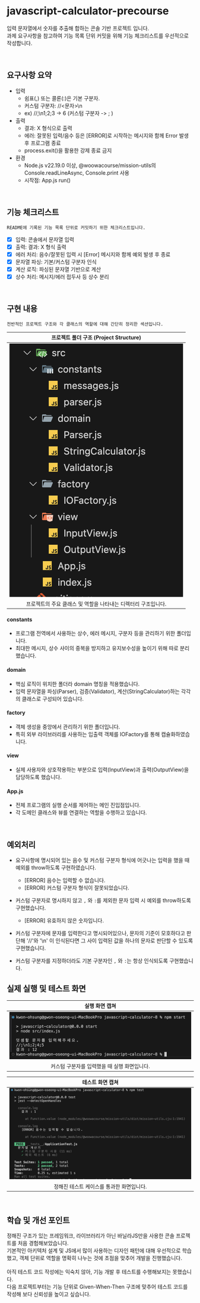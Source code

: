 # javascript-calculator-precourse

입력 문자열에서 숫자를 추출해 합하는 콘솔 기반 프로젝트 입니다.
<br/>과제 요구사항을 참고하여 기능 목록 단위 커밋을 위해 기능 체크리스트를 우선적으로 작성합니다.

<br/>

## 요구사항 요약

- 입력
  - 쉼표(,) 또는 콜론(:)은 기본 구분자.
  - 커스텀 구분자: //<문자>\n
  - ex) //;\n1;2;3 → 6 (커스텀 구분자 -> ; )
- 출력
  - 결과: X 형식으로 출력
  - 에러: 잘못된 입력/음수 등은 [ERROR]로 시작하는 메시지와 함께 Error 발생 후 프로그램 종료
  - process.exit()을 활용한 강제 종료 금지
- 환경
  - Node.js v22.19.0 이상, @woowacourse/mission-utils의 Console.readLineAsync, Console.print 사용
  - 시작점: App.js run()

</br>

## 기능 체크리스트

    README에 기록된 기능 목록 단위로 커밋하기 위한 체크리스트입니다.

- [x] 입력: 콘솔에서 문자열 입력
- [x] 출력: 결과: X 형식 출력
- [x] 에러 처리: 음수/잘못된 입력 시 [Error] 메시지와 함께 예외 발생 후 종료
- [x] 문자열 파싱: 기본/커스텀 구분자 인식
- [x] 계산 로직: 파싱된 문자열 기반으로 계산
- [x] 상수 처리: 메시지/에러 접두사 등 상수 분리

</br>

## 구현 내용

    전반적인 프로젝트 구조와 각 클래스의 역할에 대해 간단히 정리한 섹션입니다.

|             프로젝트 폴더 구조 (Project Structure)             |
| :------------------------------------------------------------: |
|            ![프로젝트 폴더 구조](./etc/project.png)            |
| 프로젝트의 주요 클래스 및 역할을 나타내는 디렉터리 구조입니다. |

#### constants

- 프로그램 전역에서 사용하는 상수, 에러 메시지, 구분자 등을 관리하기 위한 폴더입니다.
- 최대한 메시지, 상수 사이의 중복을 방지하고 유지보수성을 높이기 위해 따로 분리했습니다.

#### domain

- 핵심 로직이 위치한 폴더라 domain 명칭을 적용했습니다.
- 입력 문자열을 파싱(Parser), 검증(Validator), 계산(StringCalculator)하는 각각의 클래스로 구성되어 있습니다.

#### factory

- 객체 생성을 중앙에서 관리하기 위한 폴더입니다.
- 특히 외부 라이브러리를 사용하는 입출력 객체를 IOFactory를 통해 캡슐화하였습니다.

#### view

- 실제 사용자와 상호작용하는 부분으로 입력(InputView)과 출력(OutputView)을 담당하도록 했습니다.

#### App.js

- 전체 프로그램의 실행 순서를 제어하는 메인 진입점입니다.
- 각 도메인 클래스와 뷰를 연결하는 역할을 수행하고 있습니다.

</br>

## 예외처리

- 요구사항에 명시되어 있는 음수 및 커스텀 구분자 형식에 어긋나는 입력을 했을 때 예외를 throw하도록 구현하였습니다.

  - [ERROR] 음수는 입력할 수 없습니다.
  - [ERROR] 커스텀 구분자 형식이 잘못되었습니다.

- 커스텀 구분자로 명시하지 않고 `,` 와 `:`를 제외한 문자 입력 시 예외를 throw하도록 구현했습니다.

  - [ERROR] 유효하지 않은 숫자입니다.

- 커스텀 구분자에 문자를 입력한다고 명시되어있으나, 문자의 기준이 모호하다고 판단해 '//'와 '\n' 이 인식된다면 그 사이 입력된 값을 하나의 문자로 판단할 수 있도록 구현했습니다.

- 커스텀 구분자를 지정하더라도 기본 구분자인 `,` 와 `:`는 항상 인식되도록 구현했습니다.

## 실제 실행 및 테스트 화면

|                실행 화면 캡쳐                |
| :------------------------------------------: |
|          ![실행화면](./etc/run.png)          |
| 커스텀 구분자를 입력했을 때 실행 화면입니다. |

|             테스트 화면 캡쳐              |
| :---------------------------------------: |
|       ![테스트화면](./etc/test.png)       |
| 정해진 테스트 케이스를 통과한 화면입니다. |

</br>

## 학습 및 개선 포인트

정해진 구조가 있는 프레임워크, 라이브러리가 아닌 바닐라JS만을 사용한 콘솔 프로젝트를 처음 경험해보았습니다.
</br>
기본적인 아키텍처 설계 및 JS에서 많이 사용하는 디자인 패턴에 대해 우선적으로 학습했고, 객체 단위로 역할을 명확히 나누는 것에 초점을 맞추어 개발을 진행했습니다.
</br>
</br>
아직 테스트 코드 작성에는 익숙치 않아, 기능 개발 후 테스트를 수행해보지는 못했습니다.
</br>
다음 프로젝트부터는 기능 단위로 Given-When-Then 구조에 맞추어 테스트 코드를 작성해 보다 신뢰성을 높이고 싶습니다.
